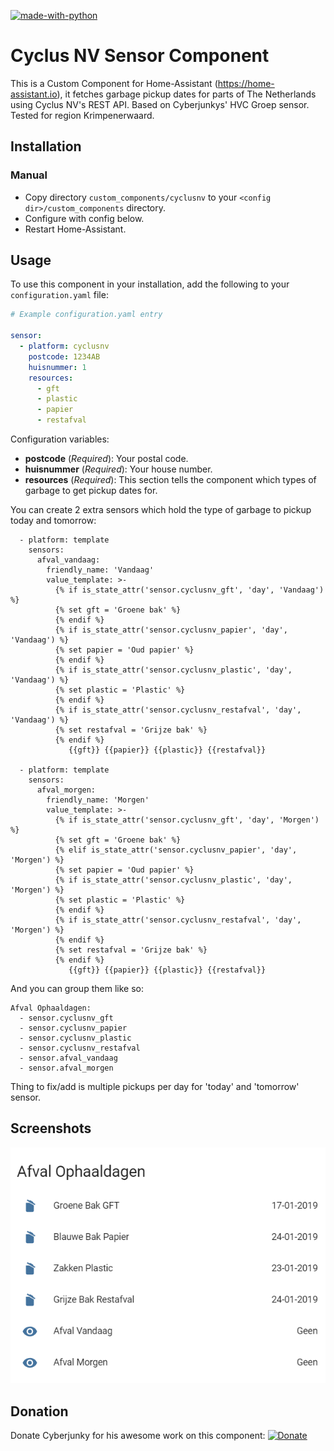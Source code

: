[![made-with-python](https://img.shields.io/badge/Made%20with-Python-1f425f.svg)](https://www.python.org/)

# Cyclus NV Sensor Component
This is a Custom Component for Home-Assistant (https://home-assistant.io), it fetches garbage pickup dates for parts of The Netherlands using Cyclus NV's REST API. Based on Cyberjunkys' HVC Groep sensor. Tested for region Krimpenerwaard.


## Installation

### Manual
- Copy directory `custom_components/cyclusnv` to your `<config dir>/custom_components` directory.
- Configure with config below.
- Restart Home-Assistant.

## Usage
To use this component in your installation, add the following to your `configuration.yaml` file:

```yaml
# Example configuration.yaml entry

sensor:
  - platform: cyclusnv
    postcode: 1234AB
    huisnummer: 1
    resources:
      - gft
      - plastic
      - papier
      - restafval
```

Configuration variables:

- **postcode** (*Required*): Your postal code.
- **huisnummer** (*Required*): Your house number.
- **resources** (*Required*): This section tells the component which types of garbage to get pickup dates for.

You can create 2 extra sensors which hold the type of garbage to pickup today and tomorrow:
```
  - platform: template
    sensors:
      afval_vandaag:
        friendly_name: 'Vandaag'
        value_template: >-
          {% if is_state_attr('sensor.cyclusnv_gft', 'day', 'Vandaag') %}
          {% set gft = 'Groene bak' %}
          {% endif %}
          {% if is_state_attr('sensor.cyclusnv_papier', 'day', 'Vandaag') %}
          {% set papier = 'Oud papier' %}
          {% endif %}
          {% if is_state_attr('sensor.cyclusnv_plastic', 'day', 'Vandaag') %}
          {% set plastic = 'Plastic' %}
          {% endif %}
          {% if is_state_attr('sensor.cyclusnv_restafval', 'day', 'Vandaag') %}
          {% set restafval = 'Grijze bak' %}
          {% endif %}
             {{gft}} {{papier}} {{plastic}} {{restafval}}

  - platform: template
    sensors:
      afval_morgen:
        friendly_name: 'Morgen'
        value_template: >-
          {% if is_state_attr('sensor.cyclusnv_gft', 'day', 'Morgen') %}
          {% set gft = 'Groene bak' %}
          {% elif is_state_attr('sensor.cyclusnv_papier', 'day', 'Morgen') %}
          {% set papier = 'Oud papier' %}
          {% if is_state_attr('sensor.cyclusnv_plastic', 'day', 'Morgen') %}
          {% set plastic = 'Plastic' %}
          {% endif %}
          {% if is_state_attr('sensor.cyclusnv_restafval', 'day', 'Morgen') %}
          {% endif %}
          {% set restafval = 'Grijze bak' %}
          {% endif %}
             {{gft}} {{papier}} {{plastic}} {{restafval}}
```

And you can group them like so:
```
Afval Ophaaldagen:
  - sensor.cyclusnv_gft
  - sensor.cyclusnv_papier
  - sensor.cyclusnv_plastic
  - sensor.cyclusnv_restafval
  - sensor.afval_vandaag
  - sensor.afval_morgen
```
Thing to fix/add is multiple pickups per day for 'today' and 'tomorrow' sensor.

## Screenshots

![alt text](https://github.com/createthisnl/home-assistant-cyclusnv/blob/master/screenshots/sensor-example-card.png?raw=true "Screenshot Waste Sensor")

## Donation
Donate Cyberjunky for his awesome work on this component:
[![Donate](https://img.shields.io/badge/Donate-PayPal-green.svg)](https://www.paypal.me/cyberjunkynl/)
